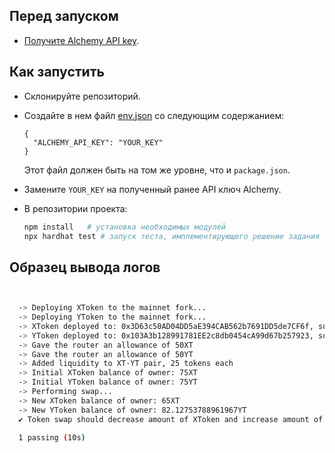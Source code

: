## Перед запуском
- [Получите Alchemy API key](https://docs.alchemy.com/docs/alchemy-quickstart-guide#1key-create-an-alchemy-key).
## Как запустить
- Склонируйте репозиторий. 
- Создайте в нем файл [env.json](env.json) со следующим содержанием:

      {
        "ALCHEMY_API_KEY": "YOUR_KEY"
      }
  Этот файл должен быть на том же уровне, что и `package.json`.
- Замените `YOUR_KEY` на полученный ранее API ключ Alchemy.
- В репозитории проекта:
    ```bash
    npm install   # установка необходимых модулей
    npx hardhat test # запуск теста, имплементирующего решение задания
    ```
## Образец вывода логов
```bash


  -> Deploying XToken to the mainnet fork...
  -> Deploying YToken to the mainnet fork...
  -> XToken deployed to: 0x3D63c50AD04DD5aE394CAB562b7691DD5de7CF6f, supply: 100XT
  -> YToken deployed to: 0x103A3b128991781EE2c8db0454cA99d67b257923, supply: 100YT
  -> Gave the router an allowance of 50XT
  -> Gave the router an allowance of 50YT
  -> Added liquidity to XT-YT pair, 25 tokens each
  -> Initial XToken balance of owner: 75XT
  -> Initial YToken balance of owner: 75YT
  -> Performing swap...
  -> New XToken balance of owner: 65XT
  -> New YToken balance of owner: 82.12753788961967YT
  ✔ Token swap should decrease amount of XToken and increase amount of YToken (9607ms)

  1 passing (10s)

```